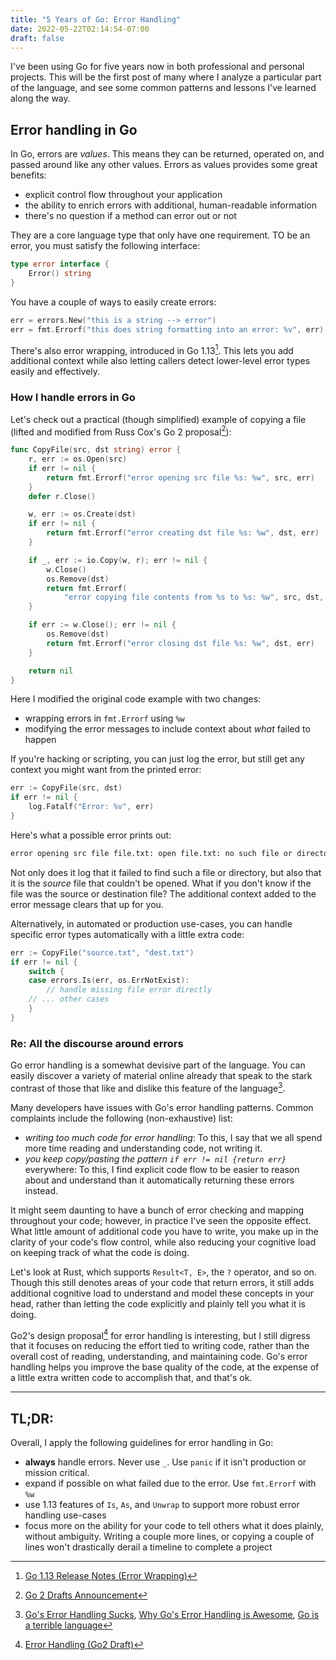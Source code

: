 ```yaml
---
title: "5 Years of Go: Error Handling"
date: 2022-05-22T02:14:54-07:00
draft: false
---
```


I've been using Go for five years now in both professional and personal 
projects. This will be the first post of many where I analyze a particular part 
of the language, and see some common patterns and lessons I've learned along the 
way.

## Error handling in Go

In Go, errors are _values_. This means they can be returned, operated on, and 
passed around like any other values. Errors as values provides some great 
benefits:

* explicit control flow throughout your application
* the ability to enrich errors with additional, human-readable information
* there's no question if a method can error out or not

They are a core language type that only have one requirement. TO be an error, 
you must satisfy the following interface:

```go
type error interface {
    Error() string
}
```

You have a couple of ways to easily create errors:

```go
err = errors.New("this is a string --> error")
err = fmt.Errorf("this does string formatting into an error: %v", err)
```

There's also error wrapping, introduced in Go 1.13[^2]. This lets you add 
additional context while also letting callers detect lower-level error types 
easily and effectively.

### How I handle errors in Go

Let's check out a practical (though simplified) example of copying a file 
(lifted and modified from Russ Cox's Go 2 proposal[^3]):

```go
func CopyFile(src, dst string) error {
	r, err := os.Open(src)
	if err != nil {
		return fmt.Errorf("error opening src file %s: %w", src, err)
	}
	defer r.Close()

	w, err := os.Create(dst)
	if err != nil {
		return fmt.Errorf("error creating dst file %s: %w", dst, err)
	}

	if _, err := io.Copy(w, r); err != nil {
		w.Close()
		os.Remove(dst)
		return fmt.Errorf(
            "error copying file contents from %s to %s: %w", src, dst, err)
	}

	if err := w.Close(); err != nil {
		os.Remove(dst)
		return fmt.Errorf("error closing dst file %s: %w", dst, err)
	}

	return nil
}
```
Here I modified the original code example with two changes:

* wrapping errors in `fmt.Errorf` using `%w`
* modifying the error messages to include context about _what_ failed to happen

If you're hacking or scripting, you can just log the error, but still get any
context you might want from the printed error:

```go
err := CopyFile(src, dst)
if err != nil {
    log.Fatalf("Error: %v", err)
}
```

Here's what a possible error prints out:

```bash
error opening src file file.txt: open file.txt: no such file or directory
```

Not only does it log that it failed to find such a file or directory, but also 
that it is the _source_ file that couldn't be opened. What if you don't know if
the file was the source or destination file? The additional context added to the
error message clears that up for you.

Alternatively, in automated or production use-cases, you can handle specific 
error types automatically with a little extra code:

```go
err := CopyFile("source.txt", "dest.txt")
if err != nil {
    switch {
    case errors.Is(err, os.ErrNotExist):
        // handle missing file error directly
    // ... other cases
    }
}
```

### Re: All the discourse around errors

Go error handling is a somewhat devisive part of the language. You can easily 
discover a variety of material online already that speak to the stark contrast 
of those that like and dislike this feature of the language[^1].

Many developers have issues with Go's error handling patterns. Common complaints
include the following (non-exhaustive) list:

* _writing too much code for error handling_: To this, I say that we all spend 
  more time reading and understanding code, not writing it.
* _you keep copy/pasting the pattern `if err != nil {return err}`_ everywhere: 
  To this, I find explicit code flow to be easier to reason about and understand
  than it automatically returning these errors instead.

It might seem daunting to have a bunch of error checking and mapping throughout 
your code; however, in practice I've seen the opposite effect. What little 
amount of additional code you have to write, you make up in the clarity of your 
code's flow control, while also reducing your cognitive load on keeping track of 
what the code is doing.

Let's look at Rust, which supports `Result<T, E>`, the `?` operator, and so on.
Though this still denotes areas of your code that return errors, it still adds
additional cognitive load to understand and model these concepts in your head, 
rather than letting the code explicitly and plainly tell you what it is doing.

Go2's design proposal[^4] for error handling is interesting, but I still digress 
that it focuses on reducing the effort tied to writing code, rather than the 
overall cost of reading, understanding, and maintaining code. Go's error 
handling helps you improve the base quality of the code, at the expense of a 
little extra written code to accomplish that, and that's ok.

---

## TL;DR:

Overall, I apply the following guidelines for error handling in Go:

* **always** handle errors. Never use `_`. Use `panic` if it isn't production or 
  mission critical.
* expand if possible on what failed due to the error. Use `fmt.Errorf` with `%w`
* use 1.13 features of `Is`, `As`, and `Unwrap` to support more robust error
  handling use-cases
* focus more on the ability for your code to tell others what it does plainly,
  without ambiguity. Writing a couple more lines, or copying a couple of lines
  won't drastically derail a timeline to complete a project

[^1]: [Go's Error Handling Sucks](https://www.boramalper.org/blog/go-s-error-handling-sucks-a-quantitative-analysis/),
      [Why Go's Error Handling is Awesome](https://rauljordan.com/2020/07/06/why-go-error-handling-is-awesome.html),
      [Go is a terrible language](https://debugged.it/blog/go-is-terrible/)
[^2]: [Go 1.13 Release Notes (Error Wrapping)](https://go.dev/doc/go1.13#error_wrapping)
[^3]: [Go 2 Drafts Announcement](https://www.youtube.com/watch?v=6wIP3rO6On8&t=131s)
[^4]: [Error Handling (Go2 Draft)](https://go.googlesource.com/proposal/+/master/design/go2draft-error-handling-overview.md)